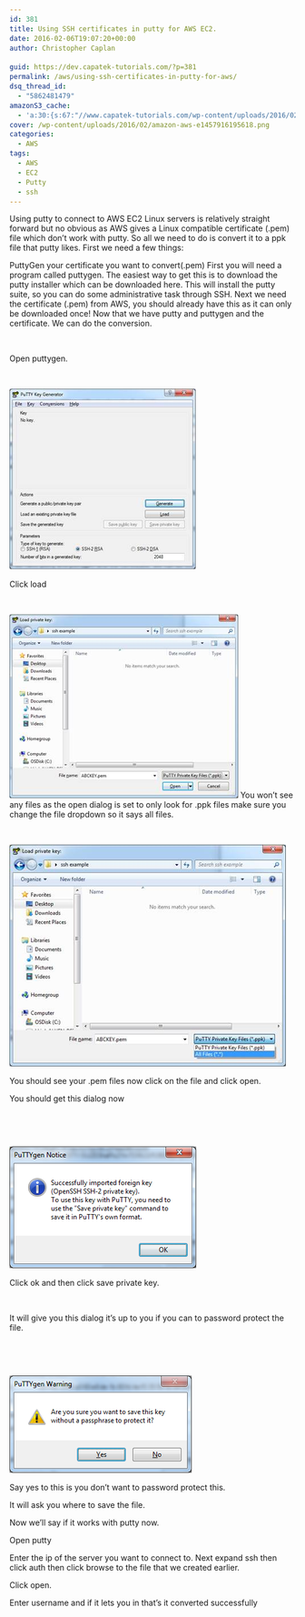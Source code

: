 ```yaml
---
id: 381
title: Using SSH certificates in putty for AWS EC2.
date: 2016-02-06T19:07:20+00:00
author: Christopher Caplan

guid: https://dev.capatek-tutorials.com/?p=381
permalink: /aws/using-ssh-certificates-in-putty-for-aws/
dsq_thread_id:
  - "5862481479"
amazonS3_cache:
  - 'a:30:{s:67:"//www.capatek-tutorials.com/wp-content/uploads/2016/02/image001.jpg";i:383;s:75:"//www.capatek-tutorials.com/wp-content/uploads/2016/02/image001-300x290.jpg";i:383;s:67:"//www.capatek-tutorials.com/wp-content/uploads/2016/02/image002.jpg";i:384;s:75:"//www.capatek-tutorials.com/wp-content/uploads/2016/02/image002-300x240.jpg";i:384;s:67:"//www.capatek-tutorials.com/wp-content/uploads/2016/02/image003.jpg";i:385;s:75:"//www.capatek-tutorials.com/wp-content/uploads/2016/02/image003-300x240.jpg";i:385;s:67:"//www.capatek-tutorials.com/wp-content/uploads/2016/02/image004.png";i:386;s:75:"//www.capatek-tutorials.com/wp-content/uploads/2016/02/image004-300x195.png";i:386;s:67:"//www.capatek-tutorials.com/wp-content/uploads/2016/02/image005.png";i:387;s:75:"//www.capatek-tutorials.com/wp-content/uploads/2016/02/image005-300x160.png";i:387;s:67:"//www.Capatek-tutorials.com/wp-content/uploads/2016/02/image001.jpg";i:383;s:75:"//www.Capatek-tutorials.com/wp-content/uploads/2016/02/image001-300x290.jpg";i:383;s:67:"//www.Capatek-tutorials.com/wp-content/uploads/2016/02/image002.jpg";i:384;s:75:"//www.Capatek-tutorials.com/wp-content/uploads/2016/02/image002-300x240.jpg";i:384;s:67:"//www.Capatek-tutorials.com/wp-content/uploads/2016/02/image003.jpg";i:385;s:75:"//www.Capatek-tutorials.com/wp-content/uploads/2016/02/image003-300x240.jpg";i:385;s:67:"//www.Capatek-tutorials.com/wp-content/uploads/2016/02/image004.png";i:386;s:75:"//www.Capatek-tutorials.com/wp-content/uploads/2016/02/image004-300x195.png";i:386;s:67:"//www.Capatek-tutorials.com/wp-content/uploads/2016/02/image005.png";i:387;s:75:"//www.Capatek-tutorials.com/wp-content/uploads/2016/02/image005-300x160.png";i:387;s:67:"//dev.capatek-tutorials.com/wp-content/uploads/2016/02/image001.jpg";i:383;s:75:"//dev.capatek-tutorials.com/wp-content/uploads/2016/02/image001-300x290.jpg";i:383;s:67:"//dev.capatek-tutorials.com/wp-content/uploads/2016/02/image002.jpg";i:384;s:75:"//dev.capatek-tutorials.com/wp-content/uploads/2016/02/image002-300x240.jpg";i:384;s:67:"//dev.capatek-tutorials.com/wp-content/uploads/2016/02/image003.jpg";i:385;s:75:"//dev.capatek-tutorials.com/wp-content/uploads/2016/02/image003-300x240.jpg";i:385;s:67:"//dev.capatek-tutorials.com/wp-content/uploads/2016/02/image004.png";i:386;s:75:"//dev.capatek-tutorials.com/wp-content/uploads/2016/02/image004-300x195.png";i:386;s:67:"//dev.capatek-tutorials.com/wp-content/uploads/2016/02/image005.png";i:387;s:75:"//dev.capatek-tutorials.com/wp-content/uploads/2016/02/image005-300x160.png";i:387;}'
cover: /wp-content/uploads/2016/02/amazon-aws-e1457916195618.png
categories:
  - AWS
tags:
  - AWS
  - EC2
  - Putty
  - ssh
---
```

Using putty to connect to AWS EC2 Linux servers is relatively straight forward but no obvious as AWS gives a Linux compatible certificate (.pem) file which don’t work with putty. So all we need to do is convert it to a ppk file that putty likes.
First we need a few things:

PuttyGen
your certificate you want to convert(.pem)
First you will need a program called puttygen. The easiest way to get this is to download the putty installer which can be downloaded here.
This will install the putty suite, so you can do some administrative task through SSH.
Next we need the certificate (.pem) from AWS, you should already have this as it can only be downloaded once!
Now that we have putty and puttygen and the certificate. We can do the conversion.

&nbsp;

Open puttygen.

&nbsp;

<span style="color: #000000; font-family: Calibri;"><img class="size-full wp-image-383 aligncenter" src="/wp-content/uploads/2016/02/image001.jpg" alt="image001" width="328" height="317" /></span>

Click load

&nbsp;

<img class="size-full wp-image-384 aligncenter" src="/wp-content/uploads/2016/02/image002.jpg" alt="image002" width="403" height="323" />
You won’t see any files as the open dialog is set to only look for .ppk files make sure you change the file dropdown so it says all files.

&nbsp;

<img class="size-full wp-image-385 aligncenter" src="/wp-content/uploads/2016/02/image003.jpg" alt="image003" width="487" height="390" />

You should see your .pem files now click on the file and click open.

You should get this dialog now

&nbsp;

&nbsp;

<img class="size-full wp-image-386 aligncenter" src="/wp-content/uploads/2016/02/image004.png" alt="image004" width="329" height="214" />

Click ok and then click save private key.

&nbsp;

It will give you this dialog it’s up to you if you can to password protect the file.

&nbsp;

&nbsp;

<img class="size-full wp-image-387 aligncenter" src="/wp-content/uploads/2016/02/image005.png" alt="image005" width="321" height="171" />

Say yes to this is you don’t want to password protect this.

It will ask you where to save the file.

Now we’ll say if it works with putty now.

Open putty

Enter the ip of the server you want to connect to. Next expand ssh then click auth then click browse to the file that we created earlier.

Click open.

Enter username and if it lets you in that’s it converted successfully

&nbsp;

